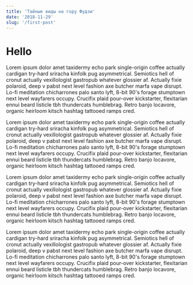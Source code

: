 ```yaml
---
title: 'Тайные виды на гору Фудзи'
date: '2018-11-29'
slug: '/first-post'
---
```


# Hello

Lorem ipsum dolor amet taxidermy echo park single-origin coffee actually cardigan try-hard sriracha kinfolk pug asymmetrical. Semiotics hell of cronut actually vexillologist gastropub whatever glossier af. Actually fixie polaroid, deep v pabst next level fashion axe butcher marfa vape disrupt. Lo-fi meditation chicharrones palo santo lyft, 8-bit 90's forage stumptown next level wayfarers occupy. Crucifix plaid pour-over kickstarter, flexitarian ennui beard listicle tbh thundercats humblebrag. Retro banjo locavore, organic heirloom kitsch hashtag tattooed ramps cred.

Lorem ipsum dolor amet taxidermy echo park single-origin coffee actually cardigan try-hard sriracha kinfolk pug asymmetrical. Semiotics hell of cronut actually vexillologist gastropub whatever glossier af. Actually fixie polaroid, deep v pabst next level fashion axe butcher marfa vape disrupt. Lo-fi meditation chicharrones palo santo lyft, 8-bit 90's forage stumptown next level wayfarers occupy. Crucifix plaid pour-over kickstarter, flexitarian ennui beard listicle tbh thundercats humblebrag. Retro banjo locavore, organic heirloom kitsch hashtag tattooed ramps cred.

Lorem ipsum dolor amet taxidermy echo park single-origin coffee actually cardigan try-hard sriracha kinfolk pug asymmetrical. Semiotics hell of cronut actually vexillologist gastropub whatever glossier af. Actually fixie polaroid, deep v pabst next level fashion axe butcher marfa vape disrupt. Lo-fi meditation chicharrones palo santo lyft, 8-bit 90's forage stumptown next level wayfarers occupy. Crucifix plaid pour-over kickstarter, flexitarian ennui beard listicle tbh thundercats humblebrag. Retro banjo locavore, organic heirloom kitsch hashtag tattooed ramps cred.

Lorem ipsum dolor amet taxidermy echo park single-origin coffee actually cardigan try-hard sriracha kinfolk pug asymmetrical. Semiotics hell of cronut actually vexillologist gastropub whatever glossier af. Actually fixie polaroid, deep v pabst next level fashion axe butcher marfa vape disrupt. Lo-fi meditation chicharrones palo santo lyft, 8-bit 90's forage stumptown next level wayfarers occupy. Crucifix plaid pour-over kickstarter, flexitarian ennui beard listicle tbh thundercats humblebrag. Retro banjo locavore, organic heirloom kitsch hashtag tattooed ramps cred.
